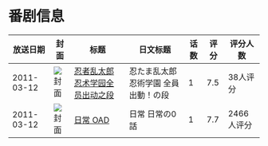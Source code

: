 # 番剧信息

|放送日期|封面|标题|日文标题|话数|评分|评分人数|
|---|---|---|---|---|---|---|
|2011-03-12|![封面](https://lain.bgm.tv/pic/cover/c/e2/1c/22630_1WwOX.jpg)|[忍者乱太郎 忍术学园全员出动之段](https://bangumi.tv/subject/22630)|忍たま乱太郎 忍術学園 全員出動！の段|1|7.5|38人评分|
|2011-03-12|![封面](https://lain.bgm.tv/pic/cover/c/01/c5/36004_50uqR.jpg)|[日常 OAD](https://bangumi.tv/subject/36004)|日常 日常の0話|1|7.7|2466人评分|
